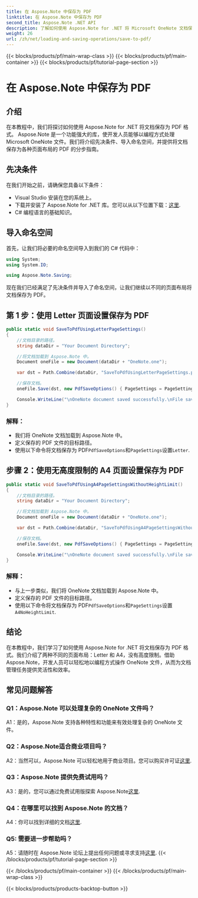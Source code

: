 ```yaml
---
title: 在 Aspose.Note 中保存为 PDF
linktitle: 在 Aspose.Note 中保存为 PDF
second_title: Aspose.Note .NET API
description: 了解如何使用 Aspose.Note for .NET 将 Microsoft OneNote 文档保存为 PDF 格式。包含 Letter 和 A4 页面布局代码示例的分步教程。
weight: 26
url: /zh/net/loading-and-saving-operations/save-to-pdf/
---
```


{{< blocks/products/pf/main-wrap-class >}}
{{< blocks/products/pf/main-container >}}
{{< blocks/products/pf/tutorial-page-section >}}

# 在 Aspose.Note 中保存为 PDF

## 介绍

在本教程中，我们将探讨如何使用 Aspose.Note for .NET 将文档保存为 PDF 格式。 Aspose.Note 是一个功能强大的库，使开发人员能够以编程方式处理 Microsoft OneNote 文件。我们将介绍先决条件、导入命名空间，并提供将文档保存为各种页面布局的 PDF 的分步指南。

## 先决条件

在我们开始之前，请确保您具备以下条件：

- Visual Studio 安装在您的系统上。
- 下载并安装了 Aspose.Note for .NET 库。您可以从以下位置下载：[这里](https://releases.aspose.com/note/net/).
- C# 编程语言的基础知识。

## 导入命名空间

首先，让我们将必要的命名空间导入到我们的 C# 代码中：

```csharp
using System;
using System.IO;

using Aspose.Note.Saving;
```

现在我们已经满足了先决条件并导入了命名空间，让我们继续以不同的页面布局将文档保存为 PDF。

## 第 1 步：使用 Letter 页面设置保存为 PDF


```csharp
public static void SaveToPdfUsingLetterPageSettings()
{
    //文档目录的路径。
    string dataDir = "Your Document Directory";

    //将文档加载到 Aspose.Note 中。
    Document oneFile = new Document(dataDir + "OneNote.one");

    var dst = Path.Combine(dataDir, "SaveToPdfUsingLetterPageSettings.pdf");

    //保存文档。
    oneFile.Save(dst, new PdfSaveOptions() { PageSettings = PageSettings.Letter });

    Console.WriteLine("\nOneNote document saved successfully.\nFile saved at " + dst);
}
```

### 解释：

- 我们将 OneNote 文档加载到 Aspose.Note 中。
- 定义保存的 PDF 文件的目标路径。
- 使用以下命令将文档保存为 PDF`PdfSaveOptions`和`PageSettings`设置`Letter`.

## 步骤 2：使用无高度限制的 A4 页面设置保存为 PDF

```csharp
public static void SaveToPdfUsingA4PageSettingsWithoutHeightLimit()
{
    //文档目录的路径。
    string dataDir = "Your Document Directory";

    //将文档加载到 Aspose.Note 中。
    Document oneFile = new Document(dataDir + "OneNote.one");

    var dst = Path.Combine(dataDir, "SaveToPdfUsingA4PageSettingsWithoutHeightLimit.pdf");

    //保存文档。
    oneFile.Save(dst, new PdfSaveOptions() { PageSettings = PageSettings.A4NoHeightLimit });

    Console.WriteLine("\nOneNote document saved successfully.\nFile saved at " + dst);
}
```

### 解释：

- 与上一步类似，我们将 OneNote 文档加载到 Aspose.Note 中。
- 定义保存的 PDF 文件的目标路径。
- 使用以下命令将文档保存为 PDF`PdfSaveOptions`和`PageSettings`设置`A4NoHeightLimit`.

## 结论

在本教程中，我们学习了如何使用 Aspose.Note for .NET 将文档保存为 PDF 格式。我们介绍了两种不同的页面布局：Letter 和 A4，没有高度限制。借助 Aspose.Note，开发人员可以轻松地以编程方式操作 OneNote 文件，从而为文档管理任务提供灵活性和效率。

## 常见问题解答

### Q1：Aspose.Note 可以处理复杂的 OneNote 文件吗？

A1：是的，Aspose.Note 支持各种特性和功能来有效处理复杂的 OneNote 文件。

### Q2：Aspose.Note适合商业项目吗？

 A2：当然可以，Aspose.Note 可以轻松地用于商业项目。您可以购买许可证[这里](https://purchase.aspose.com/buy).

### Q3：Aspose.Note 提供免费试用吗？

A3：是的，您可以通过免费试用版探索 Aspose.Note[这里](https://releases.aspose.com/).

### Q4：在哪里可以找到 Aspose.Note 的文档？

 A4：你可以找到详细的文档[这里](https://reference.aspose.com/note/net/).

### Q5: 需要进一步帮助吗？

 A5：请随时在 Aspose.Note 论坛上提出任何问题或寻求支持[这里](https://forum.aspose.com/c/note/28).
{{< /blocks/products/pf/tutorial-page-section >}}

{{< /blocks/products/pf/main-container >}}
{{< /blocks/products/pf/main-wrap-class >}}

{{< blocks/products/products-backtop-button >}}
